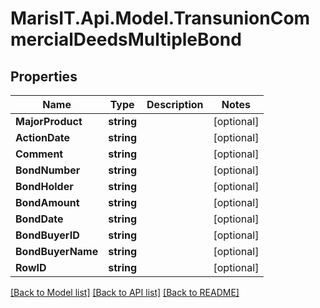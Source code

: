 
# MarisIT.Api.Model.TransunionCommercialDeedsMultipleBond

## Properties

Name | Type | Description | Notes
------------ | ------------- | ------------- | -------------
**MajorProduct** | **string** |  | [optional] 
**ActionDate** | **string** |  | [optional] 
**Comment** | **string** |  | [optional] 
**BondNumber** | **string** |  | [optional] 
**BondHolder** | **string** |  | [optional] 
**BondAmount** | **string** |  | [optional] 
**BondDate** | **string** |  | [optional] 
**BondBuyerID** | **string** |  | [optional] 
**BondBuyerName** | **string** |  | [optional] 
**RowID** | **string** |  | [optional] 

[[Back to Model list]](../README.md#documentation-for-models)
[[Back to API list]](../README.md#documentation-for-api-endpoints)
[[Back to README]](../README.md)

